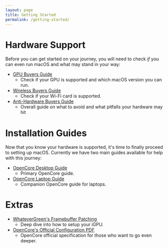 ```yaml
---
layout: page
title: Getting Started
permalink: /getting-started/
---
```

# Hardware Support

Before you can get started on your journey, you will need to check *if* you can even run macOS and what may stand in your way:

* [GPU Buyers Guide](https://gpu.dortania.ml/)
   * Check if your GPU is supported and which macOS version you can run.
* [Wireless Buyers Guide](https://wifi.dortania.ml/)
  * Check if your Wi-Fi card is supported.
* [Anti-Hardware Buyers Guide](https://hardware.dortania.ml/)
  * Overall guide on what to avoid and what pitfalls your hardware may hit

# Installation Guides

Now that you know your hardware is supported, it's time to finally proceed to setting up macOS. Currently we have two main guides available for help with this journey:

* [OpenCore Desktop Guide](https://desktop.dortania.ml/)
  * Primary OpenCore guide.
* [OpenCore Laptop Guide](https://1revenger1.gitbook.io/laptop-guide/)
  * Companion OpenCore guide for laptops.

# Extras 

* [WhateverGreen's Framebuffer Patching](https://github.com/acidanthera/WhateverGreen/blob/master/Manual/FAQ.IntelHD.en.md)
  * Deep dive into how to setup your iGPU.
* [OpenCore's Official Configuration PDF](https://github.com/acidanthera/OpenCorePkg/blob/master/Docs/Configuration.pdf)
  * OpenCore official specification for those who want to go even deeper.
